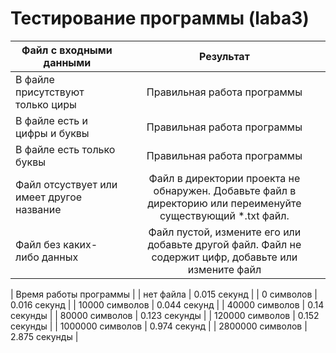 # Тестирование программы (laba3)
| Файл с входными данными| Результат | 
| -------------- |:-------------------:| 
| В файле присутствуют только циры    | Правильная работа программы   | 
| В файле есть и цифры и буквы    | Правильная работа программы | 
| В файле есть только буквы | Правильная работа программы   | 
| Файл отсуствует или имеет другое название | Файл в директории проекта не обнаружен. Добавьте файл в директорию или переименуйте существующий *.txt файл. |
| Файл без каких-либо данных | Файл пустой, измените его или добавьте другой файл. Файл не содержит цифр, добавьте или измените файл  |

| Время работы программы  |
| нет файла | 0.015 секунд |
| 0 символов  | 0.016 секунд |
| 10000 символов |  0.044 секунд |
| 40000 символов | 0.14 секунды |
| 80000 символов  | 0.123 секунды |
| 120000 символов | 0.152 секунды |
| 1000000 символов | 0.974 секунд |
| 2800000 символов | 2.875 секунды |
